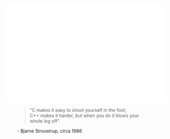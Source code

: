 ![Ascii Art :)](img/asciiart.svg)

<figure>
  <blockquote cite="https://www.stroustrup.com/quotes.html">
    "C makes it easy to shoot yourself in the foot;<br> C++ makes it harder, but when you do it blows your whole leg off".<br>
  </blockquote>
  <figcaption>- Bjarne Stroustrup, circa 1986</figcaption>
</figure>
